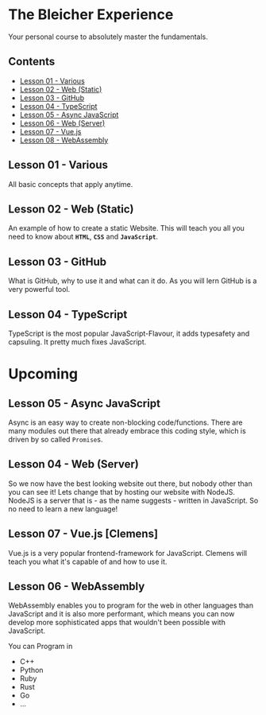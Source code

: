 # The Bleicher Experience
Your personal course to absolutely master the fundamentals.

## Contents
* [Lesson 01 - Various](#lesson-01---various])
* [Lesson 02 - Web (Static)](#lesson-02---web-(static)])
* [Lesson 03 - GitHub](#lesson03---github)
* [Lesson 04 - TypeScript](#lesson-04---typescript)
* [Lesson 05 - Async JavaScript](#lesson-05---async-javascript)
* [Lesson 06 - Web (Server)](#lesson-06---web-(server))
* [Lesson 07 - Vue.js](#lesson-07---vue.js-[clemens]])
* [Lesson 08 - WebAssembly](#lesson08---webassembly)

## Lesson 01 - Various
All basic concepts that apply anytime.

## Lesson 02 - Web (Static)
An example of how to create a static Website. This will teach you all you need to know about **`HTML`**, **`CSS`** and **`JavaScript`**.

## Lesson 03 - GitHub
What is GitHub, why to use it and what can it do. As you will lern GitHub is a very powerful tool.

## Lesson 04 - TypeScript
TypeScript is the most popular JavaScript-Flavour, it adds typesafety and capsuling. It pretty much fixes JavaScript.

# Upcoming
## Lesson 05 - Async JavaScript
Async is an easy way to create non-blocking code/functions. There are many modules out there that already embrace this coding style, which is driven by so called `Promise`s.

## Lesson 04 - Web (Server)
So we now have the best looking website out there, but nobody other than you can see it! Lets change that by hosting our website with NodeJS. NodeJS is a server that is - as the name suggests - written in JavaScript. So no need to learn a new language!

## Lesson 07 - Vue.js [Clemens]
Vue.js is a very popular frontend-framework for JavaScript. Clemens will teach you what it's capable of and how to use it.

## Lesson 06 - WebAssembly
WebAssembly enables you to program for the web in other languages than JavaScript and it is also more performant, which means you can now develop more sophisticated apps that wouldn't been possible with JavaScript.

You can Program in
* C++
* Python
* Ruby
* Rust
* Go
* ...